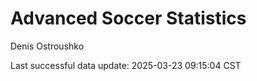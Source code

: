# Advanced Soccer Statistics
Denis Ostroushko

<!-- gfm -->

Last successful data update: 2025-03-23 09:15:04 CST
